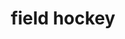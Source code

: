 ---
layout: activities
title: field hockey
emoji: field_hockey
permalink: 🏑.html
image: assets/img/3moji/field_hockey.png
---